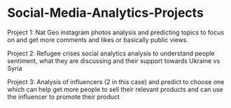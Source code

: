 # Social-Media-Analytics-Projects

Project 1:
Nat Geo instagram photos analysis and predicting topics to focus on and get more comments and likes or basically public views.

Project 2:
Refugee crises social analytics analysis to understand people sentiment, what they are discussing and their support towards Ukraine vs Syria

Project 3:
Analysis of influencers (2 in this case) and predict to choose one which can help get more people to sell their relevant products and can use the influencer to promote their product
